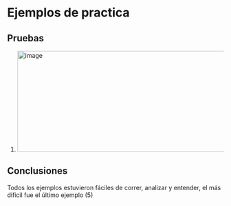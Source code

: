 # Ejemplos de practica

## Pruebas

1. <img width="917" height="234" alt="image" src="https://github.com/user-attachments/assets/f6ec6901-b87f-47f9-9d0f-26f1b60a5139" />


## Conclusiones

Todos los ejemplos estuvieron fáciles de correr, analizar y entender, el más dificil fue el último ejemplo (5) 
